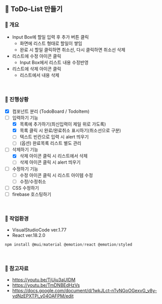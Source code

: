 ## 📑 ToDo-List 만들기

### 💜 개요
+ Input Box에 할일 입력 후 추가 버튼 클릭
  + 화면에 리스트 형태로 할일이 쌓임
  + 완료 시 할일 클릭하면 취소선, 다시 클릭하면 취소선 삭제
+ 리스트에 수정 아이콘 클릭
  + Input Box에서 리스트 내용 수정반영
+ 리스트에 삭제 아이콘 클릭
  + 리스트에서 내용 삭제
<br />

### 💜 진행상황
+ [x] 컴포넌트 분리 (TodoBoard / TodoItem)
+ [ ] 입력하기 기능
  + [x] 목록에 추가하기(최신입력이 제일 위로 가도록)
  + [x] 목록 클릭 시 완료/완료취소 표시하기(취소선으로 구분)
  + [ ] 텍스트 빈칸으로 입력 시 alert 띄우기
  + [ ] (옵션) 완료목록 리스트 별도 관리
+ [ ] 삭제하기 기능
  + [x] 삭제 아이콘 클릭 시 리스트에서 삭제
  + [ ] 삭제 아이콘 클릭 시 alert 띄우기
+ [ ] 수정하기 기능
  + [ ] 수정 아이콘 클릭 시 리스트 아이템 수정
  + [ ] 수정/수정취소
+ [ ] CSS 수정하기
+ [ ] firebase 호스팅하기
<br />

### 💜 작업환경
+ VisualStudioCode ver.1.77
+ React ver.18.2.0
```javascript
npm install @mui/material @emotion/react @emotion/styled
```
<br />

### 💜 참고자료
+ https://youtu.be/TjUju3aUIDM
+ https://youtu.be/TmDNBEdHzVs
+ https://docs.google.com/document/d/1wkJLct-nTvNGoOGexvG_v8y-vdNzEPXTPi_y04OAFPM/edit
